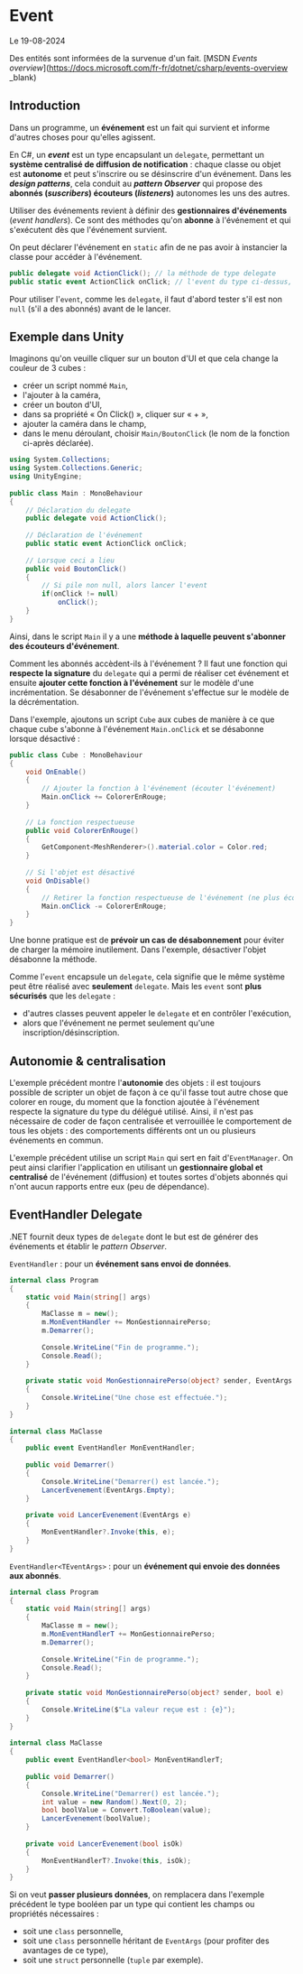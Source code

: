 # Event

Le 19-08-2024

Des entités sont informées de la survenue d'un fait. [MSDN *Events overview*](https://docs.microsoft.com/fr-fr/dotnet/csharp/events-overview _blank)

## Introduction

Dans un programme, un **événement** est un fait qui survient et informe d'autres choses pour qu'elles agissent.

En C#, un ***event*** est un type encapsulant un `delegate`, permettant un **système centralisé de diffusion de notification** : chaque classe ou objet est **autonome** et peut s'inscrire ou se désinscrire d'un événement. Dans les ***design patterns***, cela conduit au ***pattern Observer*** qui propose des **abonnés (*suscribers*) écouteurs (*listeners*)** autonomes les uns des autres. 

Utiliser des événements revient à définir des **gestionnaires d'événements** (*event handlers*). Ce sont des méthodes qu'on **abonne** à l'événement et qui s'exécutent dès que l'événement survient.

On peut déclarer l'événement en `static` afin de ne pas avoir à instancier la classe pour accéder à l'événement.

```C#
public delegate void ActionClick(); // la méthode de type delegate
public static event ActionClick onClick; // l'event du type ci-dessus, static éventuellement
```

Pour utiliser l'`event`, comme les `delegate`, il faut d'abord tester s'il est non `null` (s'il a des abonnés) avant de le lancer.

## Exemple dans Unity

Imaginons qu'on veuille cliquer sur un bouton d'UI et que cela change la couleur de 3 cubes :
- créer un script nommé `Main`,
- l'ajouter à la caméra,
- créer un bouton d'UI,
- dans sa propriété « On Click() », cliquer sur « + »,
- ajouter la caméra dans le champ,
- dans le menu déroulant, choisir `Main/BoutonClick` (le nom de la fonction ci-après déclarée).

```C#
using System.Collections;
using System.Collections.Generic;
using UnityEngine;
    
public class Main : MonoBehaviour
{
	// Déclaration du delegate
    public delegate void ActionClick();
    
    // Déclaration de l'événement
    public static event ActionClick onClick;
    
    // Lorsque ceci a lieu
    public void BoutonClick()
	{
        // Si pile non null, alors lancer l'event
        if(onClick != null)
            onClick();
	}
}
```

Ainsi, dans le script `Main` il y a une **méthode à laquelle peuvent s'abonner des écouteurs d'événement**. 

Comment les abonnés accèdent-ils à l'événement ? Il faut une fonction qui **respecte la signature** du `delegate` qui a permi de réaliser cet événement et ensuite **ajouter cette fonction à l'événement** sur le modèle d'une incrémentation. Se désabonner de l'événement s'effectue sur le modèle de la décrémentation. 

Dans l'exemple, ajoutons un script `Cube` aux cubes de manière à ce que chaque cube s'abonne à l'événement `Main.onClick` et se désabonne lorsque désactivé :

```C#
public class Cube : MonoBehaviour
{
    void OnEnable()
    {
        // Ajouter la fonction à l'événement (écouter l'événement)
        Main.onClick += ColorerEnRouge;  
    }
    
    // La fonction respectueuse
    public void ColorerEnRouge() 
    {
        GetComponent<MeshRenderer>().material.color = Color.red;
    }
    
    // Si l'objet est désactivé
	void OnDisable()
	{
        // Retirer la fonction respectueuse de l'événement (ne plus écouter l'événement)
		Main.onClick -= ColorerEnRouge; 
	}
}
```

Une bonne pratique est de **prévoir un cas de désabonnement** pour éviter de charger la mémoire inutilement. Dans l'exemple, désactiver l'objet désabonne la méthode.

Comme l'`event` encapsule un `delegate`, cela signifie que le même système peut être réalisé avec **seulement** `delegate`. Mais les `event` sont **plus sécurisés** que les `delegate` : 
- d'autres classes peuvent appeler le `delegate` et en contrôler l'exécution,
- alors que l'événement ne permet seulement qu'une inscription/désinscription.

## Autonomie & centralisation

L'exemple précédent montre l'**autonomie** des objets : il est toujours possible de scripter un objet de façon à ce qu'il fasse tout autre chose que colorer en rouge, du moment que la fonction ajoutée à l'événement respecte la signature du type du délégué utilisé. Ainsi, il n'est pas nécessaire de coder de façon centralisée et verrouillée le comportement de tous les objets : des comportements différents ont un ou plusieurs événements en commun.

L'exemple précédent utilise un script `Main` qui sert en fait d'`EventManager`. On peut ainsi clarifier l'application en utilisant un **gestionnaire global et centralisé** de l'événement (diffusion) et toutes sortes d'objets abonnés qui n'ont aucun rapports entre eux (peu de dépendance).

## EventHandler Delegate

.NET fournit deux types de `delegate` dont le but est de générer des événements et établir le *pattern Observer*.

`EventHandler` : pour un **événement sans envoi de données**.

```C#
internal class Program
{
	static void Main(string[] args)
	{
		MaClasse m = new();
		m.MonEventHandler += MonGestionnairePerso;
		m.Demarrer();
	
		Console.WriteLine("Fin de programme.");
		Console.Read();
	}
	
	private static void MonGestionnairePerso(object? sender, EventArgs e)
	{
		Console.WriteLine("Une chose est effectuée.");
	}
}
	
internal class MaClasse
{
	public event EventHandler MonEventHandler;
	
	public void Demarrer()
	{
		Console.WriteLine("Demarrer() est lancée.");
		LancerEvenement(EventArgs.Empty);
	}
	
	private void LancerEvenement(EventArgs e)
	{
		MonEventHandler?.Invoke(this, e);
	}
}
```

`EventHandler<TEventArgs>` : pour un **événement qui envoie des données aux abonnés**.

```C#
internal class Program
{
	static void Main(string[] args)
	{
		MaClasse m = new();
		m.MonEventHandlerT += MonGestionnairePerso;
		m.Demarrer();
	
		Console.WriteLine("Fin de programme.");
		Console.Read();
	}
	
	private static void MonGestionnairePerso(object? sender, bool e)
	{
		Console.WriteLine($"La valeur reçue est : {e}");
	}
}
	
internal class MaClasse
{
	public event EventHandler<bool> MonEventHandlerT;
	
	public void Demarrer()
	{
		Console.WriteLine("Demarrer() est lancée.");
		int value = new Random().Next(0, 2);
		bool boolValue = Convert.ToBoolean(value);
		LancerEvenement(boolValue);
	}
	
	private void LancerEvenement(bool isOk)
	{
		MonEventHandlerT?.Invoke(this, isOk);
	}
}
```

Si on veut **passer plusieurs données**, on remplacera dans l'exemple précédent le type booléen par un type qui contient les champs ou propriétés nécessaires :
- soit une `class` personnelle,
- soit une `class` personnelle héritant de `EventArgs` (pour profiter des avantages de ce type),
- soit une `struct` personnelle (`tuple` par exemple).
